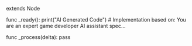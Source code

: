 extends Node

func _ready():
    print("AI Generated Code")
    # Implementation based on: You are an expert game developer AI assistant spec...

func _process(delta):
    pass